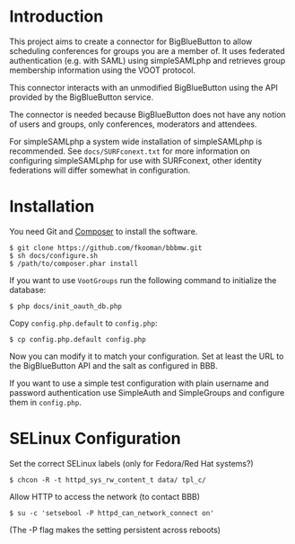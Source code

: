 # Introduction
This project aims to create a connector for BigBlueButton to allow scheduling
conferences for groups you are a member of. It uses federated authentication 
(e.g. with SAML) using simpleSAMLphp and retrieves group membership 
information using the VOOT protocol.

This connector interacts with an unmodified BigBlueButton using the API 
provided by the BigBlueButton service.

The connector is needed because BigBlueButton does not have any notion of 
users and groups, only conferences, moderators and attendees.

For simpleSAMLphp a system wide installation of simpleSAMLphp is recommended. 
See `docs/SURFconext.txt` for more information on configuring simpleSAMLphp 
for use with SURFconext, other identity federations will differ somewhat in 
configuration.

# Installation

You need Git and [Composer](https://getcomposer.org) to install the software.

    $ git clone https://github.com/fkooman/bbbmw.git
    $ sh docs/configure.sh
    $ /path/to/composer.phar install

If you want to use `VootGroups` run the following command to 
initialize the database:

    $ php docs/init_oauth_db.php

Copy `config.php.default` to `config.php`:

    $ cp config.php.default config.php

Now you can modify it to match your configuration. Set at least the URL to 
the BigBlueButton API and the salt as configured in BBB.

If you want to use a simple test configuration with plain username and password
authentication use SimpleAuth and SimpleGroups and configure them in 
`config.php`.

# SELinux Configuration
Set the correct SELinux labels (only for Fedora/Red Hat systems?)

    $ chcon -R -t httpd_sys_rw_content_t data/ tpl_c/

Allow HTTP to access the network (to contact BBB)

    $ su -c 'setsebool -P httpd_can_network_connect on'

(The -P flag makes the setting persistent across reboots)
